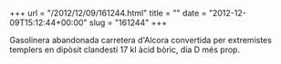 +++
url = "/2012/12/09/161244.html"
title = ""
date = "2012-12-09T15:12:44+00:00"
slug = "161244"
+++

<p>Gasolinera abandonada carretera d'Alcora convertida per extremistes templers en dipòsit clandestí 17 kl àcid bòric, dia D més prop.</p>
